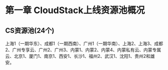 # 第一章   CloudStack上线资源池概况

## CS资源池(24个)          

​       上海1（一期华东）、成都1（一期西南）、广州1（一期华南）、上海2、上海3、成都2、广州专享云、广州2、广州3、内蒙1、内蒙2、内蒙4、内蒙私有云、内蒙专属云、北京1、厦门1、南京1、西安1、长沙1、福州2、武汉1、沈阳1、贵州2和雄安。

